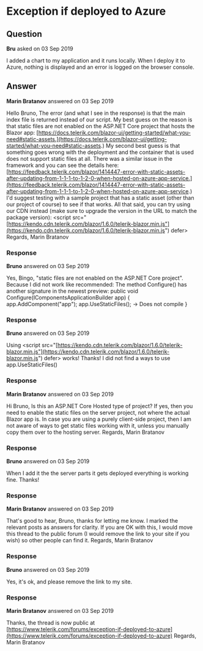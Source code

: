 # Exception if deployed to Azure

## Question

**Bru** asked on 03 Sep 2019

I added a chart to my application and it runs locally. When I deploy it to Azure, nothing is displayed and an error is logged on the browser console.

## Answer

**Marin Bratanov** answered on 03 Sep 2019

Hello Bruno, The error (and what I see in the response) is that the main index file is returned instead of our script. My best guess on the reason is that static files are not enabled on the ASP.NET Core project that hosts the Blazor app: [https://docs.telerik.com/blazor-ui/getting-started/what-you-need#static-assets.](https://docs.telerik.com/blazor-ui/getting-started/what-you-need#static-assets.) My second best guess is that something goes wrong with the deployment and the container that is used does not support static files at all. There was a similar issue in the framework and you can see the details here: [https://feedback.telerik.com/blazor/1414447-error-with-static-assets-after-updating-from-1-1-1-to-1-2-0-when-hosted-on-azure-app-service.](https://feedback.telerik.com/blazor/1414447-error-with-static-assets-after-updating-from-1-1-1-to-1-2-0-when-hosted-on-azure-app-service.) I'd suggest testing with a sample project that has a static asset (other than our project of course) to see if that works. All that said, you can try using our CDN instead (make sure to upgrade the version in the URL to match the package version): <script src="[https://kendo.cdn.telerik.com/blazor/1.6.0/telerik-blazor.min.js"](https://kendo.cdn.telerik.com/blazor/1.6.0/telerik-blazor.min.js") defer> </script> Regards, Marin Bratanov

### Response

**Bruno** answered on 03 Sep 2019

Yes, Bingo, "static files are not enabled on the ASP.NET Core project". Because I did not work like recommended: The method Configure() has another signature in the newest preview: public void Configure(IComponentsApplicationBuilder app) { app.AddComponent<App>("app"); app.UseStaticFiles(); -> Does not compile }

### Response

**Bruno** answered on 03 Sep 2019

Using <script src="[https://kendo.cdn.telerik.com/blazor/1.6.0/telerik-blazor.min.js"](https://kendo.cdn.telerik.com/blazor/1.6.0/telerik-blazor.min.js") defer> </script> works! Thanks! I did not find a ways to use app.UseStaticFiles()

### Response

**Marin Bratanov** answered on 03 Sep 2019

Hi Bruno, Is this an ASP.NET Core Hosted type of project? If yes, then you need to enable the static files on the server project, not where the actual Blazor app is. In case you are using a purely client-side project, then I am not aware of ways to get static files working with it, unless you manually copy them over to the hosting server. Regards, Marin Bratanov

### Response

**Bruno** answered on 03 Sep 2019

When I add it the the server parts it gets deployed everything is working fine. Thanks!

### Response

**Marin Bratanov** answered on 03 Sep 2019

That's good to hear, Bruno, thanks for letting me know. I marked the relevant posts as answers for clarity. If you are OK with this, I would move this thread to the public forum (I would remove the link to your site if you wish) so other people can find it. Regards, Marin Bratanov

### Response

**Bruno** answered on 03 Sep 2019

Yes, it's ok, and please remove the link to my site.

### Response

**Marin Bratanov** answered on 03 Sep 2019

Thanks, the thread is now public at [https://www.telerik.com/forums/exception-if-deployed-to-azure](https://www.telerik.com/forums/exception-if-deployed-to-azure) Regards, Marin Bratanov
